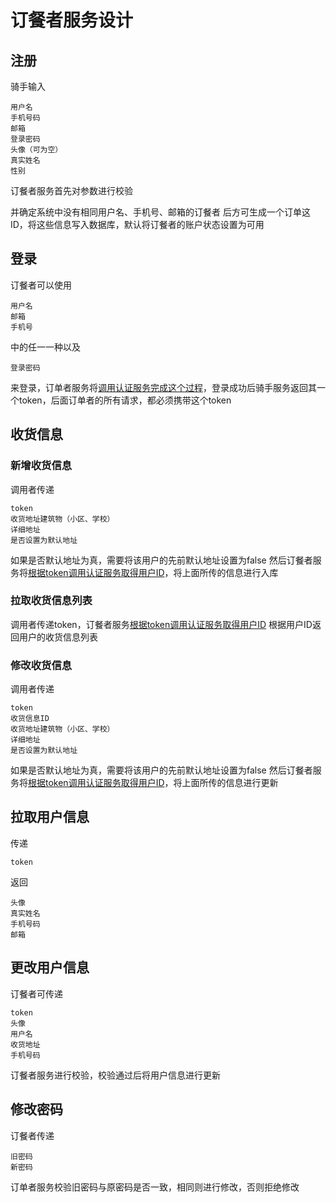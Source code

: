 # 订餐者服务设计

## 注册

骑手输入

```
用户名
手机号码
邮箱
登录密码
头像（可为空）
真实姓名
性别
```

订餐者服务首先对参数进行校验

并确定系统中没有相同用户名、手机号、邮箱的订餐者
后方可生成一个订单这ID，将这些信息写入数据库，默认将订餐者的账户状态设置为可用

## 登录

订餐者可以使用

```
用户名
邮箱
手机号
```

中的任一一种以及

```
登录密码
```

来登录，订单者服务将[调用认证服务完成这个过程](../基础设施服务群设计.md#认证)，登录成功后骑手服务返回其一个token，后面订单者的所有请求，都必须携带这个token

## 收货信息

### 新增收货信息

调用者传递

```
token
收货地址建筑物（小区、学校）
详细地址
是否设置为默认地址
```

如果是否默认地址为真，需要将该用户的先前默认地址设置为false
然后订餐者服务将[根据token调用认证服务取得用户ID](./../基础设施服务群设计.md#鉴权)，将上面所传的信息进行入库

### 拉取收货信息列表

调用者传递token，订餐者服务[根据token调用认证服务取得用户ID](./../基础设施服务群设计.md#鉴权)
根据用户ID返回用户的收货信息列表

### 修改收货信息

调用者传递

```
token
收货信息ID
收货地址建筑物（小区、学校）
详细地址
是否设置为默认地址
```

如果是否默认地址为真，需要将该用户的先前默认地址设置为false
然后订餐者服务将[根据token调用认证服务取得用户ID](./../基础设施服务群设计.md#鉴权)，将上面所传的信息进行更新

## 拉取用户信息

传递

```
token
```

返回

```
头像
真实姓名
手机号码
邮箱
```

## 更改用户信息

订餐者可传递

```
token
头像
用户名
收货地址
手机号码
```

订餐者服务进行校验，校验通过后将用户信息进行更新

## 修改密码

订餐者传递

```token
旧密码
新密码
```

订单者服务校验旧密码与原密码是否一致，相同则进行修改，否则拒绝修改